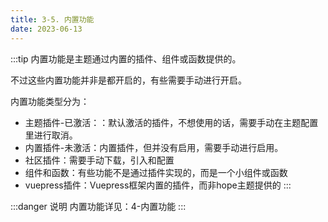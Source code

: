 ```yaml
---
title: 3-5. 内置功能
date: 2023-06-13
---
```

:::tip
内置功能是主题通过内置的插件、组件或函数提供的。

不过这些内置功能并非是都开启的，有些需要手动进行开启。

内置功能类型分为：
- 主题插件-已激活：：默认激活的插件，不想使用的话，需要手动在主题配置里进行取消。
- 内置插件-未激活：内置插件，但并没有启用，需要手动进行启用。
- 社区插件：需要手动下载，引入和配置
- 组件和函数：有些功能不是通过插件实现的，而是一个小组件或函数
- vuepress插件：Vuepress框架内置的插件，而非hope主题提供的
:::


:::danger 说明
内置功能详见：4-内置功能
:::

